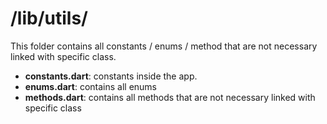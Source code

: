 /lib/utils/
===========

This folder contains all constants / enums / method that are not necessary linked with specific class.

- <b>constants.dart</b>: constants inside the app.
- <b>enums.dart</b>: contains all enums
- <b>methods.dart</b>: contains all methods that are not necessary linked with specific class